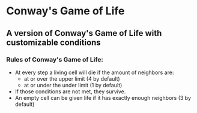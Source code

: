 #  Conway's Game of Life
## A version of Conway's Game of Life with customizable conditions

### Rules of Conway's Game of Life:
- At every step a living cell will die if the amount of neighbors are:
  -  at or over the upper limit (4 by default)
  -  at or under the under limit (1 by default)
- If those conditions are not met, they survive.
- An empty cell can be given life if it has exactly enough neighbors (3 by default)
